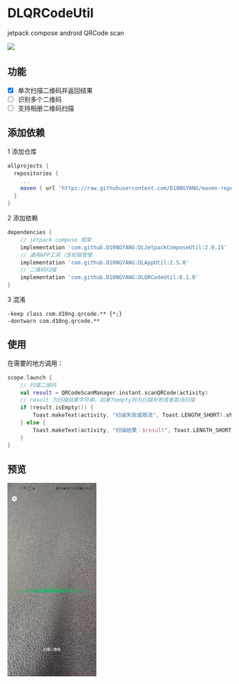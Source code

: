 # DLQRCodeUtil
jetpack compose android QRCode scan

[![](https://jitpack.io/v/D10NGYANG/DLQRCodeUtil.svg)](https://jitpack.io/#D10NGYANG/DLQRCodeUtil)

## 功能
- [x] 单次扫描二维码并返回结果
- [ ] 识别多个二维码
- [ ] 支持相册二维码扫描

## 添加依赖
1 添加仓库
```gradle
allprojects {
  repositories {
    ...
    maven { url 'https://raw.githubusercontent.com/D10NGYANG/maven-repo/main/repository'}
  }
}
```

2 添加依赖
```gradle
dependencies {
    // jetpack compose 框架
    implementation 'com.github.D10NGYANG:DLJetpackComposeUtil:2.0.15'
    // 通用APP工具（含权限管理
    implementation 'com.github.D10NGYANG:DLAppUtil:2.5.0'
    // 二维码扫描
    implementation 'com.github.D10NGYANG:DLQRCodeUtil:0.1.0'
}
```
3 混淆
```properties
-keep class com.d10ng.qrcode.** {*;}
-dontwarn com.d10ng.qrcode.**
```
## 使用

在需要的地方调用：

```kotlin
scope.launch {
    // 扫描二维码
    val result = QRCodeScanManager.instant.scanQRCode(activity)
    // result 为扫描结果字符串，如果为empty则为扫描失败或者取消扫描
    if (result.isEmpty()) {
        Toast.makeText(activity, "扫描失败或取消", Toast.LENGTH_SHORT).show()
    } else {
        Toast.makeText(activity, "扫描结果：$result", Toast.LENGTH_SHORT).show()
    }
}
```

## 预览
<img src="https://github.com/D10NGYANG/DLQRCodeUtil/blob/master/image/image1.png" width="200"/>